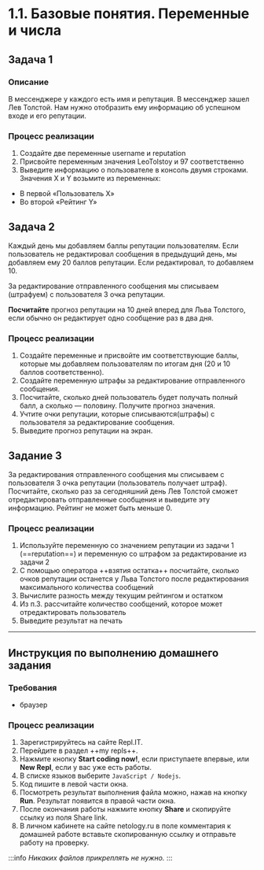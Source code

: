 # 1.1. Базовые понятия. Переменные и числа

## Задача 1

### Описание
В мессенджере у каждого есть имя и репутация. В мессенджер зашел Лев Толстой. Нам нужно отобразить ему информацию об успешном входе и его репутации.

### Процесс реализации

1) Создайте две переменные username и reputation
2) Присвойте переменным значения LeoTolstoy и 97 соответственно
3) Выведите информацию о пользователе в консоль двумя строками. Значения X и Y возьмите из переменных:
* В первой «Пользователь Х»
* Во второй «Рейтинг Y»



## Задача 2

Каждый день мы добавляем баллы репутации пользователям. Если пользователь не редактировал сообщения в предыдущий день, мы добавляем ему 20 баллов репутации. Если редактировал, то добавляем 10.

За редактирование отправленного сообщения мы списываем (штрафуем) с пользователя 3 очка репутации.

**Посчитайте** прогноз репутации на 10 дней вперед для Льва Толстого, если обычно он редактирует одно сообщение раз в два дня.

### Процесс реализации
1. Создайте переменные и присвойте им соответствующие баллы, которые мы добавляем пользователям по итогам дня (20 и 10 баллов соответственно). 
2. Создайте переменную штрафы за редактирование отправленного сообщения.
3. Посчитайте, сколько дней пользователь будет получать полный балл, а сколько — половину. Получите прогноз значения.
4. Учтите очки репутации, которые списываются(штрафы) с пользователя за редактирование сообщения.
5. Выведите прогноз репутации на экран.


## Задание 3

За редактирования отправленного сообщения мы списываем с пользователя 3 очка репутации (пользователь получает штраф). Посчитайте, сколько раз за сегодняшний день Лев Толстой сможет отредактировать отправленные сообщения и выведите эту информацию. Рейтинг не может быть меньше 0.

### Процесс реализации
1. Используйте переменную со значением репутации из задачи 1 (==reputation==) и переменную со штрафом за редактирование из задачи 2
2. С помощью оператора ++взятия остатка++ посчитайте, сколько очков репутации останется у Льва Толстого после редактирования максимального количества сообщений
3. Вычислите разность между текущим рейтингом и остатком
4. Из п.3. рассчитайте количество сообщений, которое может отредактировать пользователь
5. Выведите результат на печать


***

## Инструкция по выполнению домашнего задания

### Требования
* браузер

### Процесс реализации
1. Зарегистрируйтесь на сайте Repl.IT.
2. Перейдите в раздел ++my repls++.
3. Нажмите кнопку **Start coding now!**, если приступаете впервые, или **New Repl**, если у вас уже есть работы.
4. В списке языков выберите `JavaScript / Nodejs`.
5. Код пишите в левой части окна.
6. Посмотреть результат выполнения файла можно, нажав на кнопку **Run**. Результат появится в правой части окна.
7. После окончания работы нажмите кнопку **Share** и скопируйте ссылку из поля Share link.
8. В личном кабинете на сайте netology.ru в поле комментария к домашней работе вставьте скопированную ссылку и отправьте работу на проверку.

:::info
*Никаких файлов прикреплять не нужно.*
:::
